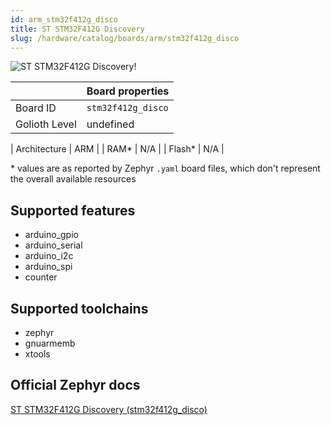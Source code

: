 ```yaml
---
id: arm_stm32f412g_disco
title: ST STM32F412G Discovery
slug: /hardware/catalog/boards/arm/stm32f412g_disco
---
```


[//]: # (This is an auto-generated file, do not edit! Changes to it will be lost upon re-generation)

![ST STM32F412G Discovery!](/img/boards/arm/stm32f412g_disco.jpg "ST STM32F412G Discovery")

|                | Board properties     |
| -------------  | -------------------- |
| Board ID       | `stm32f412g_disco` |
| Golioth Level  | undefined       |

| Architecture   | ARM |
| RAM*           | N/A |
| Flash*         | N/A |

\* values are as reported by Zephyr `.yaml` board files, which don't represent the overall available resources



## Supported features

* arduino_gpio
* arduino_serial
* arduino_i2c
* arduino_spi
* counter

## Supported toolchains

* zephyr
* gnuarmemb
* xtools

## Official Zephyr docs

[ST STM32F412G Discovery (stm32f412g_disco)](https://docs.zephyrproject.org/latest/boards/arm/stm32f412g_disco/doc/index.html)
